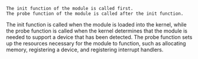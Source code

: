 
    The init function of the module is called first.
    The probe function of the module is called after the init function.

The init function is called when the module is loaded into the kernel, while the probe function is called when the kernel determines that the module is needed to support a device that has been detected. The probe function sets up the resources necessary for the module to function, such as allocating memory, registering a device, and registering interrupt handlers.